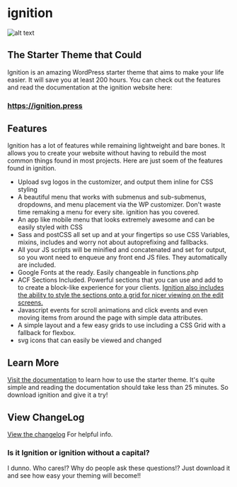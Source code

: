 # ignition

![alt text](https://ignition.press/wp-content/themes/github-logo.png "ignition")

## The Starter Theme that Could

Ignition is an amazing WordPress starter theme that aims to make your life easier. It will save you at least 200 hours.
You can check out the features and read the documentation at the ignition website here:

### https://ignition.press

## Features
Ignition has a lot of features while remaining lightweight and bare bones. It allows you to create your website without having to rebuild the most common things found in most projects.
Here are just soem of the features found in ignition.

- Upload svg logos in the customizer, and output them inline for CSS styling
- A beautiful menu that works with submenus and sub-submenus, dropdowns, and menu placement via the WP customizer. Don't waste time remaking a menu for every site. ignition has you covered.
- An app like mobile menu that looks extremely awesome and can be easily styled with CSS
- Sass and postCSS all set up and at your fingertips so use CSS Variables, mixins, includes and worry not about autoprefixing and fallbacks.
- All your JS scripts will be minified and concatenated and set for output, so you wont need to enqueue any front end JS files. They automatically are included.
- Google Fonts at the ready. Easily changeable in functions.php
- ACF Sections Included. Powerful sections that you can use and add to to create a block-like experience for your clients. 
[Ignition also includes the ability to style the sections onto a grid for nicer viewing on the edit screens.](https://ignition.press/documentation/acf/sections/)
- Javascript events for scroll animations and click events and even moving items from around the page with simple data attributes.
- A simple layout and a few easy grids to use including a CSS Grid with a fallback for flexbox.
- svg icons that can easily be viewed and changed

## Learn More
[Visit the documentation](https://ignition.press/documentation/getting-started/) to learn how to use the starter theme. It's quite simple and reading the documentation should take less than 25 minutes.
So download ignition and give it a try!

## View ChangeLog
[View the changelog](https://github.com/saltnpixels/ignition/blob/master/changelog.md) For helpful info.

### Is it Ignition or ignition without a capital?
I dunno. Who cares!? Why do people ask these questions!? Just download it and see how easy your theming will become!!


